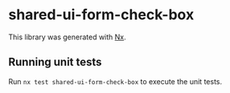 # shared-ui-form-check-box

This library was generated with [Nx](https://nx.dev).

## Running unit tests

Run `nx test shared-ui-form-check-box` to execute the unit tests.
